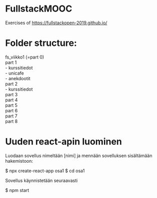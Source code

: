 # FullstackMOOC
Exercises of https://fullstackopen-2019.github.io/    

# Folder structure:    
fs_viikko1 (=part 0)    
part 1    
    - kurssitiedot    
    - unicafe     
    - anekdootit    
part 2    
    - kurssitiedot     
part 3    
part 4    
part 5    
part 6    
part 7    
part 8    

# Uuden react-apin luominen 
Luodaan sovellus nimeltään [nimi] ja mennään sovelluksen 
sisältämään hakemistoon:

$ npx create-react-app osa1
$ cd osa1

Sovellus käynnistetään seuraavasti

$ npm start
